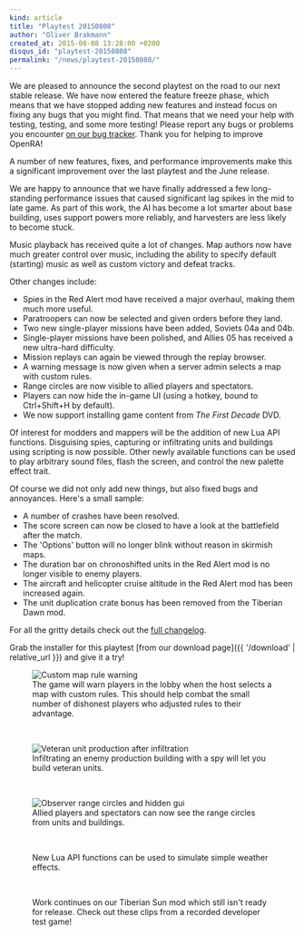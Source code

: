 ```yaml
---
kind: article
title: "Playtest 20150808"
author: "Oliver Brakmann"
created_at: 2015-08-08 13:28:00 +0200
disqus_id: "playtest-20150808"
permalink: "/news/playtest-20150808/"
---
```


We are pleased to announce the second playtest on the road to our next stable release.  We have now entered the feature freeze phase, which means that we have stopped adding new features and instead focus on fixing any bugs that you might find.  That means that we need your help with testing, testing, and some more testing!  Please report any bugs or problems you encounter [on our bug tracker](https://bugs.openra.net). Thank you for helping to improve OpenRA!

A number of new features, fixes, and performance improvements make this a significant improvement over the last playtest and the June release.

We are happy to announce that we have finally addressed a few long-standing performance issues that caused significant lag spikes in the mid to late game.  As part of this work, the AI has become a lot smarter about base building, uses support powers more reliably, and harvesters are less likely to become stuck.

Music playback has received quite a lot of changes.  Map authors now have much greater control over music, including the ability to specify default (starting) music as well as custom victory and defeat tracks.

Other changes include:

* Spies in the Red Alert mod have received a major overhaul, making them much more useful.
* Paratroopers can now be selected and given orders before they land.
* Two new single-player missions have been added, Soviets 04a and 04b.
* Single-player missions have been polished, and Allies 05 has received a new ultra-hard difficulty.
* Mission replays can again be viewed through the replay browser.
* A warning message is now given when a server admin selects a map with custom rules.
* Range circles are now visible to allied players and spectators.
* Players can now hide the in-game UI (using a hotkey, bound to Ctrl+Shift+H by default).
* We now support installing game content from *The First Decade* DVD.

Of interest for modders and mappers will be the addition of new Lua API functions.  Disguising spies, capturing or infiltrating units and buildings using scripting is now possible.  Other newly available functions can be used to play arbitrary sound files, flash the screen, and control the new palette effect trait.

Of course we did not only add new things, but also fixed bugs and annoyances.  Here's a small sample:

* A number of crashes have been resolved.
* The score screen can now be closed to have a look at the battlefield after the match.
* The 'Options' button will no longer blink without reason in skirmish maps.
* The duration bar on chronoshifted units in the Red Alert mod is no longer visible to enemy players.
* The aircraft and helicopter cruise altitude in the Red Alert mod has been increased again.
* The unit duplication crate bonus has been removed from the Tiberian Dawn mod.

For all the gritty details check out the [full changelog](https://github.com/OpenRA/OpenRA/wiki/Changelog/d91740521e111d1744b938b9c637e1443b2e2452).

Grab the installer for this playtest [from our download page]({{ '/download' | relative_url }}) and give it a try!

<figure>
  <img src="{{ '/images/news/20150808-cnc-lobby.png' | relative_url }}" alt="Custom map rule warning" />
  <figcaption>The game will warn players in the lobby when the host selects a map with custom rules. This should help combat the small number of dishonest players who adjusted rules to their advantage.</figcaption>
</figure>
<br />
<figure>
  <img src="{{ '/images/news/20150808-ra-infiltrate-production-bonus.png' | relative_url }}" alt="Veteran unit production after infiltration" />
  <figcaption>Infiltrating an enemy production building with a spy will let you build veteran units.</figcaption>
</figure>
<br />
<figure>
  <img src="{{ '/images/news/20150808-d2k-range-circles.png' | relative_url }}" alt="Observer range circles and hidden gui" />
  <figcaption>Allied players and spectators can now see the range circles from units and buildings.</figcaption>
</figure>
<br />
<figure>
  <lite-youtube videoid="3ai-MeYDx5c"></lite-youtube>
  <figcaption>New Lua API functions can be used to simulate simple weather effects.</figcaption>
</figure>
<br />
<figure>
  <lite-youtube videoid="WoZoQILTaGk"></lite-youtube>
  <figcaption>Work continues on our Tiberian Sun mod which still isn't ready for release.  Check out these clips from a recorded developer test game!</figcaption>
</figure>
